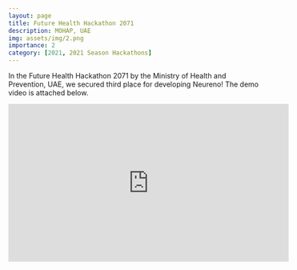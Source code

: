 ```yaml
---
layout: page
title: Future Health Hackathon 2071
description: MOHAP, UAE
img: assets/img/2.png
importance: 2
category: [2021, 2021 Season Hackathons]
---
```


In the Future Health Hackathon 2071 by the Ministry of Health and Prevention, UAE, we secured third place for developing Neureno! The demo video is attached below.

<iframe width="560" height="315" src="https://www.youtube.com/embed/FEJLjTAVSSw?start=1960" title="YouTube video player" frameborder="0" allow="accelerometer; autoplay; clipboard-write; encrypted-media; gyroscope; picture-in-picture" allowfullscreen></iframe>

